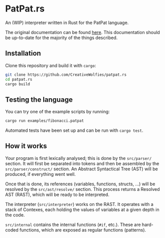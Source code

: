 # PatPat.rs

An (WIP) interpreter written in Rust for the PatPat language.

The original documentation can be found [here](https://github.com/adri326/patpat.js/).
This documentation should be up-to-date for the majority of the things described.

## Installation

Clone this repository and build it with `cargo`:

```sh
git clone https://github.com/CreativeWolfies/patpat.rs
cd patpat.rs
cargo build
```

## Testing the language

You can try one of the example scripts by running:

```sh
cargo run examples/fibonacci.patpat
```

Automated tests have been set up and can be run with `cargo test`.

## How it works

Your program is first lexically analysed; this is done by the `src/parser/` section.
It will first be separated into tokens and then be assembled by the `src/parser/construct/` section.
An Abstract Syntactical Tree (AST) will be produced, if everything went well.

Once that is done, its references (variables, functions, structs, ...) will be resolved by the `src/ast/resolve/` section.
This process returns a Resolved AST (RAST), which will be ready to be interpreted.

The interpreter (`src/interpreter`) works on the RAST. It operates with a stack of Contexes, each holding the values of variables at a given depth in the code.

`src/internal` contains the internal functions (`#if`, etc.). These are hard-coded functions, which are exposed as regular functions (patterns).
